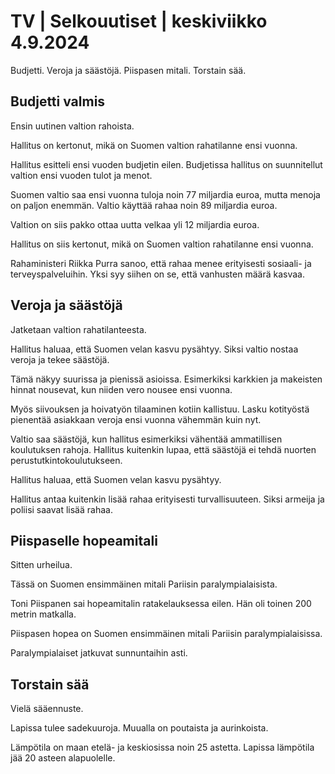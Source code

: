 # TV \| Selkouutiset \| keskiviikko 4.9.2024

Budjetti. Veroja ja säästöjä. Piispasen mitali. Torstain sää.

## Budjetti valmis

Ensin uutinen valtion rahoista.

Hallitus on kertonut, mikä on Suomen valtion rahatilanne ensi vuonna.

Hallitus esitteli ensi vuoden budjetin eilen. Budjetissa hallitus on suunnitellut valtion ensi vuoden tulot ja menot.

Suomen valtio saa ensi vuonna tuloja noin 77 miljardia euroa, mutta menoja on paljon enemmän. Valtio käyttää rahaa noin 89 miljardia euroa.

Valtion on siis pakko ottaa uutta velkaa yli 12 miljardia euroa.

Hallitus on siis kertonut, mikä on Suomen valtion rahatilanne ensi vuonna.

Rahaministeri Riikka Purra sanoo, että rahaa menee erityisesti sosiaali- ja terveyspalveluihin. Yksi syy siihen on se, että vanhusten määrä kasvaa.

## Veroja ja säästöjä

Jatketaan valtion rahatilanteesta.

Hallitus haluaa, että Suomen velan kasvu pysähtyy. Siksi valtio nostaa veroja ja tekee säästöjä.

Tämä näkyy suurissa ja pienissä asioissa. Esimerkiksi karkkien ja makeisten hinnat nousevat, kun niiden vero nousee ensi vuonna.

Myös siivouksen ja hoivatyön tilaaminen kotiin kallistuu. Lasku kotityöstä pienentää asiakkaan veroja ensi vuonna vähemmän kuin nyt.

Valtio saa säästöjä, kun hallitus esimerkiksi vähentää ammatillisen koulutuksen rahoja. Hallitus kuitenkin lupaa, että säästöjä ei tehdä nuorten perustutkintokoulutukseen.

Hallitus haluaa, että Suomen velan kasvu pysähtyy.

Hallitus antaa kuitenkin lisää rahaa erityisesti turvallisuuteen. Siksi armeija ja poliisi saavat lisää rahaa.

## Piispaselle hopeamitali

Sitten urheilua.

Tässä on Suomen ensimmäinen mitali Pariisin paralympialaisista.

Toni Piispanen sai hopeamitalin ratakelauksessa eilen. Hän oli toinen 200 metrin matkalla.

Piispasen hopea on Suomen ensimmäinen mitali Pariisin paralympialaisissa.

Paralympialaiset jatkuvat sunnuntaihin asti.

## Torstain sää

Vielä sääennuste.

Lapissa tulee sadekuuroja. Muualla on poutaista ja aurinkoista.

Lämpötila on maan etelä- ja keskiosissa noin 25 astetta. Lapissa lämpötila jää 20 asteen alapuolelle.

